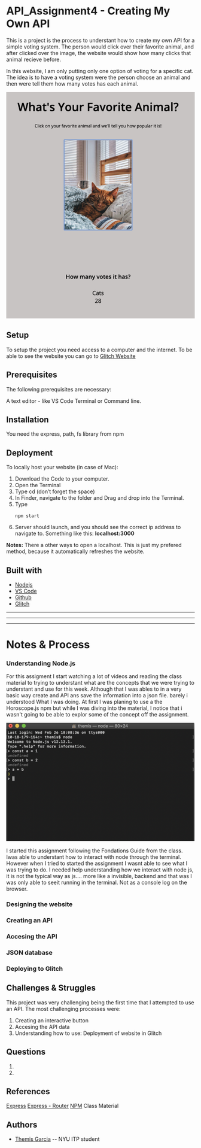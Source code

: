 <!-- Every README should start with an H1 -->
# API_Assignment4 - Creating My Own API 
<!-- A one sentence description of the project or assignment -->
This is a project is the process to understant how to create my own API for a simple voting system. The person would click over their favorite animal, and after clicked over the image, the website would show how many clicks that animal recieve before. 

In this website, I am only putting only one option of voting for a specific cat. The idea is to have a voting system were the person choose an animal and then were tell them how many votes has each animal.

![img1](https://github.com/themiscadiz/Assignment4/blob/master/Images/16.png)

<!-- It is good practice to add an about or summary -->

<!-- It is essential to describe how to set up your project -->
## Setup
To setup the project you need access to a computer and the internet. 
To be able to see the website you can go to [Glitch Website](https://glitch.com/edit/#!/themiscadiz-assignment4?path=app.js:12:0)

<!-- Any knowledge or tools you will need before hand -->
## Prerequisites

The following prerequisites are necessary:

A text editor - like VS Code
Terminal or Command line.

<!-- any installation needs should be defined -->
## Installation
You need the express, path, fs library  from npm

<!-- Notes about the deployment -->
## Deployment

To locally host your website (in case of Mac):

1. Download the Code to your computer.
2. Open the Terminal
3. Type cd (don’t forget the space)
4. In Finder, navigate to the folder and Drag and drop into the Terminal.
5. Type <pre><code>npm start</code>
6. Server should launch, and you should see the correct ip address to navigate to. Something like this: **localhost:3000**  

**Notes:** There a other ways to open a localhost. This is just my prefered method, because it automatically refreshes the website.

## Built with
* [Nodejs](https://nodejs.org/en/)
* [VS Code](https://code.visualstudio.com/)
* [Github](https://github.com)
* [Glitch](https://glitch.com/)

***
***
***

<!-- For your assignments you might consider  -->
# Notes & Process

### Understanding Node.js
For this assigment I start watching a lot of videos and reading the class material to trying to understant what are the concepts that we were trying to understant and use for this week. Although that I was ables to in a very basic way create and API ans save the information into a json file. barely i understood What I was doing. At first I was planing to use a the Horoscope.js npm but while I was diving into the material, I notice that i wasn't going to be able to explor some of the concept off the assignment. 

![img](https://github.com/themiscadiz/Assignment4/blob/master/Images/1.png?raw=true)

I started this assignment following the Fondations Guide from the class. Iwas able to  understant how to interact with node through the terminal. However when I tried to started the assignment I wasnt able to see what I was trying to do. I needed help understanding how we interact with node js, it is not the typical way as js.... more like a invisible, backend and that was I was only able to seeit running in the terminal. Not as a console log on the browser.

### Designing the website

### Creating an API


### Accesing the API


### JSON database


### Deploying to Glitch




## Challenges & Struggles
This project was very challenging being the first time that I attempted to use an API. The most challenging processes were: 
1. Creating an interactive button
2. Accesing the API data
3. Understanding how to use: Deployment of website in Glitch


<!-- Any questions you have -->
## Questions
1. 
2. 

<!-- References for resources and inspiration -->
## References
[Express](https://expressjs.com/)
[Express - Router](https://expressjs.com/en/4x/api.html#router)
[NPM](https://www.npmjs.com/)
Class Material

## Authors
* [Themis Garcia](https://github.com/themiscadiz) -- NYU ITP student

 
